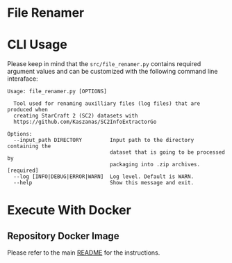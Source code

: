 # File Renamer

# CLI Usage

Please keep in mind that the  ```src/file_renamer.py``` contains required argument values and can be customized with the following command line interaface:
```
Usage: file_renamer.py [OPTIONS]

  Tool used for renaming auxilliary files (log files) that are produced when
  creating StarCraft 2 (SC2) datasets with
  https://github.com/Kaszanas/SC2InfoExtractorGo

Options:
  --input_path DIRECTORY         Input path to the directory containing the
                                 dataset that is going to be processed by
                                 packaging into .zip archives.  [required]
  --log [INFO|DEBUG|ERROR|WARN]  Log level. Default is WARN.
  --help                         Show this message and exit.
```

# Execute With Docker

## Repository Docker Image

Please refer to the main [README](../../README.md) for the instructions.
